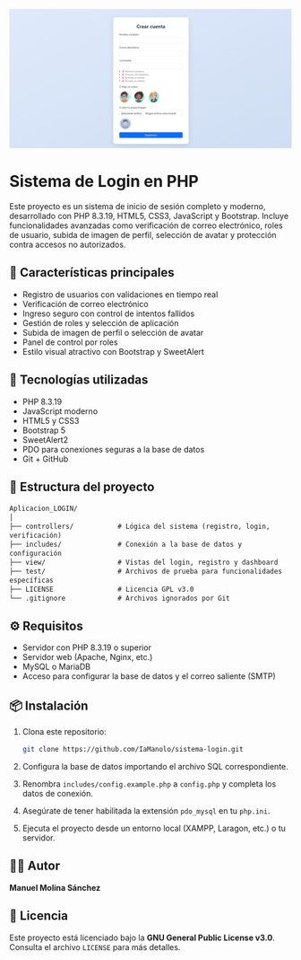![Vista previa del sistema de login](images/screenshot.png)


# Sistema de Login en PHP

Este proyecto es un sistema de inicio de sesión completo y moderno, desarrollado con PHP 8.3.19, HTML5, CSS3, JavaScript y Bootstrap. Incluye funcionalidades avanzadas como verificación de correo electrónico, roles de usuario, subida de imagen de perfil, selección de avatar y protección contra accesos no autorizados.

## 🔐 Características principales

- Registro de usuarios con validaciones en tiempo real
- Verificación de correo electrónico
- Ingreso seguro con control de intentos fallidos
- Gestión de roles y selección de aplicación
- Subida de imagen de perfil o selección de avatar
- Panel de control por roles
- Estilo visual atractivo con Bootstrap y SweetAlert

## 🧰 Tecnologías utilizadas

- PHP 8.3.19
- JavaScript moderno
- HTML5 y CSS3
- Bootstrap 5
- SweetAlert2
- PDO para conexiones seguras a la base de datos
- Git + GitHub

## 📁 Estructura del proyecto

```
Aplicacion_LOGIN/
│
├── controllers/           # Lógica del sistema (registro, login, verificación)
├── includes/              # Conexión a la base de datos y configuración
├── view/                  # Vistas del login, registro y dashboard
├── test/                  # Archivos de prueba para funcionalidades específicas
├── LICENSE                # Licencia GPL v3.0
└── .gitignore             # Archivos ignorados por Git
```

## ⚙️ Requisitos

- Servidor con PHP 8.3.19 o superior
- Servidor web (Apache, Nginx, etc.)
- MySQL o MariaDB
- Acceso para configurar la base de datos y el correo saliente (SMTP)

## 📦 Instalación

1. Clona este repositorio:
   ```bash
   git clone https://github.com/IaManolo/sistema-login.git
   ```

2. Configura la base de datos importando el archivo SQL correspondiente.

3. Renombra `includes/config.example.php` a `config.php` y completa los datos de conexión.

4. Asegúrate de tener habilitada la extensión `pdo_mysql` en tu `php.ini`.

5. Ejecuta el proyecto desde un entorno local (XAMPP, Laragon, etc.) o tu servidor.

## 🧑‍💻 Autor

**Manuel Molina Sánchez**

## 📜 Licencia

Este proyecto está licenciado bajo la **GNU General Public License v3.0**. Consulta el archivo `LICENSE` para más detalles.
